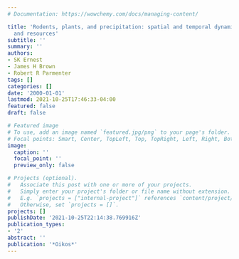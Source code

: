 ```yaml
---
# Documentation: https://wowchemy.com/docs/managing-content/

title: 'Rodents, plants, and precipitation: spatial and temporal dynamics of consumers
  and resources'
subtitle: ''
summary: ''
authors:
- SK Ernest
- James H Brown
- Robert R Parmenter
tags: []
categories: []
date: '2000-01-01'
lastmod: 2021-10-25T17:46:33-04:00
featured: false
draft: false

# Featured image
# To use, add an image named `featured.jpg/png` to your page's folder.
# Focal points: Smart, Center, TopLeft, Top, TopRight, Left, Right, BottomLeft, Bottom, BottomRight.
image:
  caption: ''
  focal_point: ''
  preview_only: false

# Projects (optional).
#   Associate this post with one or more of your projects.
#   Simply enter your project's folder or file name without extension.
#   E.g. `projects = ["internal-project"]` references `content/project/deep-learning/index.md`.
#   Otherwise, set `projects = []`.
projects: []
publishDate: '2021-10-25T22:14:38.769916Z'
publication_types:
- '2'
abstract: ''
publication: '*Oikos*'
---
```

